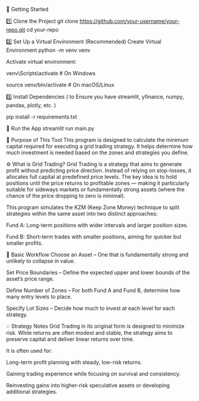 🚀 Getting Started

1️⃣ Clone the Project
git clone https://github.com/your-username/your-repo.git
cd your-repo

2️⃣ Set Up a Virtual Environment (Recommended)
Create Virtual Environment
python -m venv venv

Activate virtual environment:

venv\Scripts\activate # On Windows

source venv/bin/activate # On macOS/Linux

3️⃣ Install Dependencies ( to Ensure you have streamlit, yfinance, numpy, pandas, plotly, etc. )

pip install -r requirements.txt

🧪 Run the App
streamlit run main.py 







🧠 Purpose of This Tool
This program is designed to calculate the minimum capital required for executing a grid trading strategy. It helps determine how much investment is needed based on the zones and strategies you define.

⚙️ What is Grid Trading?
Grid Trading is a strategy that aims to generate profit without predicting price direction. Instead of relying on stop-losses, it allocates full capital at predefined price levels. The key idea is to hold positions until the price returns to profitable zones — making it particularly suitable for sideways markets or fundamentally strong assets (where the chance of the price dropping to zero is minimal).

This program simulates the KZM (Keep Zone Money) technique to split strategies within the same asset into two distinct approaches:

Fund A: Long-term positions with wider intervals and larger position sizes.

Fund B: Short-term trades with smaller positions, aiming for quicker but smaller profits.

🧭 Basic Workflow
Choose an Asset – One that is fundamentally strong and unlikely to collapse in value.

Set Price Boundaries – Define the expected upper and lower bounds of the asset’s price range.

Define Number of Zones – For both Fund A and Fund B, determine how many entry levels to place.

Specify Lot Sizes – Decide how much to invest at each level for each strategy.

💡 Strategy Notes
Grid Trading in its original form is designed to minimize risk. While returns are often modest and stable, the strategy aims to preserve capital and deliver linear returns over time.

It is often used for:

Long-term profit planning with steady, low-risk returns.

Gaining trading experience while focusing on survival and consistency.

Reinvesting gains into higher-risk speculative assets or developing additional strategies.
